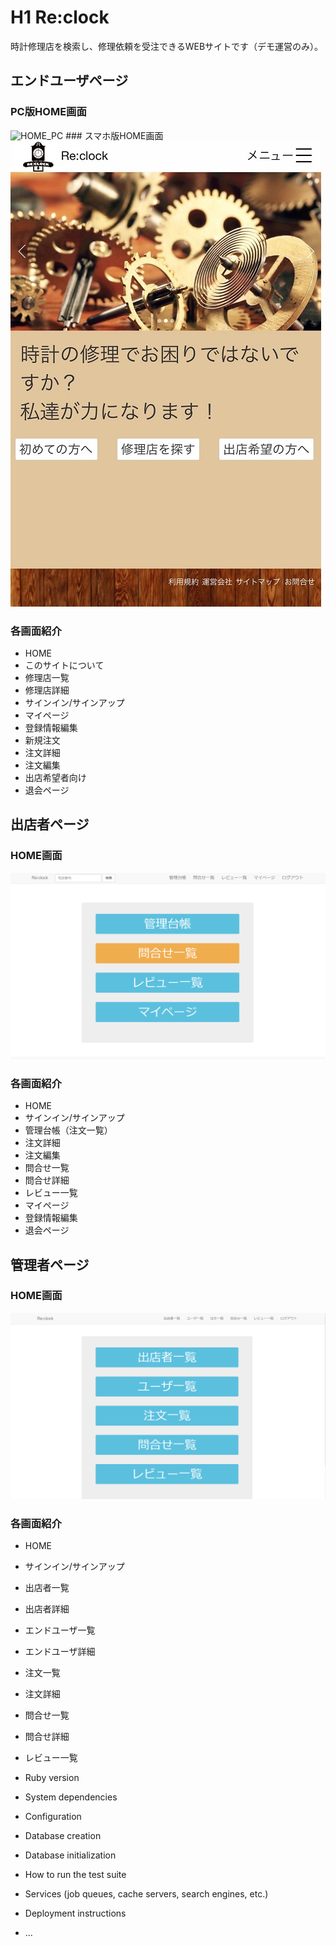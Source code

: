 # H1 Re:clock
時計修理店を検索し、修理依頼を受注できるWEBサイトです（デモ運営のみ）。
  
## エンドユーザページ
  
### PC版HOME画面
  
<img src="https://github.com/TBTYOF/images/blob/master/reclock/home_pc.PNG" alt="HOME_PC" title="サンプル">
### スマホ版HOME画面
  
<img src="https://github.com/TBTYOF/images/blob/master/reclock/home_sp.jpg" alt="HOME_SP" title="サンプル">
  
### 各画面紹介
  * HOME
  * このサイトについて
  * 修理店一覧
  * 修理店詳細
  * サインイン/サインアップ
  * マイページ
  * 登録情報編集
  * 新規注文
  * 注文詳細
  * 注文編集
  * 出店希望者向け
  * 退会ページ
  
## 出店者ページ
  
### HOME画面
  
<img src="https://github.com/TBTYOF/images/blob/master/reclock/store_home.PNG" alt="STORE_HOME" title="サンプル">
  
### 各画面紹介
  * HOME
  * サインイン/サインアップ
  * 管理台帳（注文一覧）
  * 注文詳細
  * 注文編集
  * 問合せ一覧
  * 問合せ詳細
  * レビュー一覧
  * マイページ
  * 登録情報編集
  * 退会ページ
  
## 管理者ページ
  
### HOME画面
  
<img src="https://github.com/TBTYOF/images/blob/master/reclock/admin_home.PNG" title="サンプル">
  
### 各画面紹介
  * HOME
  * サインイン/サインアップ
  * 出店者一覧
  * 出店者詳細
  * エンドユーザ一覧
  * エンドユーザ詳細
  * 注文一覧
  * 注文詳細
  * 問合せ一覧
  * 問合せ詳細
  * レビュー一覧
  
  
  
  
  
* Ruby version

* System dependencies

* Configuration

* Database creation

* Database initialization

* How to run the test suite

* Services (job queues, cache servers, search engines, etc.)

* Deployment instructions

* ...
